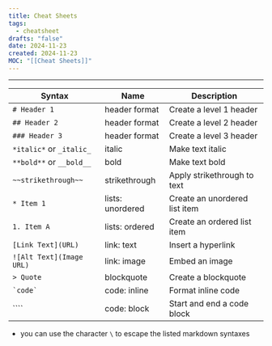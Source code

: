 ```yaml
---
title: Cheat Sheets
tags:
  - cheatsheet
drafts: "false"
date: 2024-11-23
created: 2024-11-23
MOC: "[[Cheat Sheets]]"
---
```

---

| Syntax                   | Name             | Description                   |
| ------------------------ | ---------------- | ----------------------------- |
| `# Header 1`             | header format    | Create a level 1 header       |
| `## Header 2`            | header format    | Create a level 2 header       |
| `### Header 3`           | header format    | Create a level 3 header       |
| `*italic*` or `_italic_` | italic           | Make text italic              |
| `**bold**` or `__bold__` | bold             | Make text bold                |
| `~~strikethrough~~`      | strikethrough    | Apply strikethrough to text   |
| `* Item 1`               | lists: unordered | Create an unordered list item |
| `1. Item A `              | lists: ordered   | Create an ordered list item   |
| `[Link Text](URL)`       | link: text       | Insert a hyperlink            |
| `![Alt Text](Image URL)` | link: image      | Embed an image                |
| `> Quote`                | blockquote       | Create a blockquote           |
| `` `code` ``             | code: inline     | Format inline code            |
| \````                    | code: block      | Start and end a code block    |


- you can use the character `\` to escape the listed markdown syntaxes
